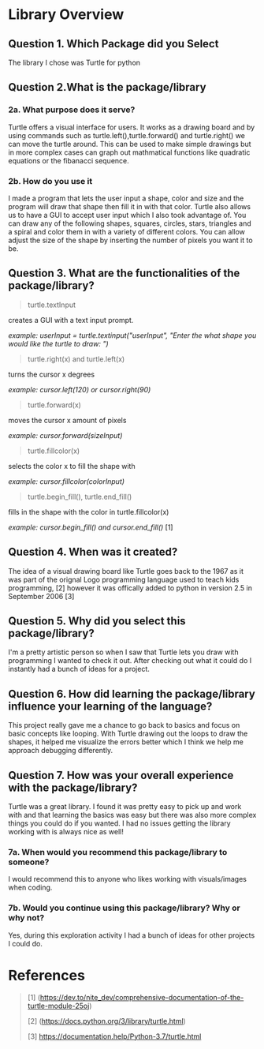 
# Library Overview

## Question 1. Which Package did you Select
The library I chose was Turtle for python

## Question 2.What is the package/library
### 2a. What purpose does it serve?

Turtle offers a visual interface for users. It works as a drawing board and by using commands such as turtle.left(),turtle.forward() and turtle.right() we can move the turtle around. This can be used to make simple drawings but in more complex cases can graph out mathmatical functions like quadratic equations or the fibanacci sequence.

### 2b. How do you use it

I made a program that lets the user input a shape, color and size and the program will draw that shape then fill it in with that color. Turtle also allows us to have a GUI to accept user input which I also took advantage of. You can draw any of the following shapes, squares, circles, stars, triangles and a spiral and color them in with a variety of different colors. You can allow adjust the size of the shape by inserting the number of pixels you want it to be.

## Question 3. What are the functionalities of the package/library?

> turtle.textInput

creates a GUI with a text input prompt.

_example: userInput = turtle.textinput("userInput", "Enter the what shape you would like the turtle to draw: ")_

> turtle.right(x) and turtle.left(x)

turns the cursor x degrees

_example: cursor.left(120) or cursor.right(90)_

> turtle.forward(x)

moves the cursor x amount of pixels

_example: cursor.forward(sizeInput)_

> turtle.fillcolor(x)

selects the color x to fill the shape with

_example: cursor.fillcolor(colorInput)_

> turtle.begin_fill(), turtle.end_fill()

fills in the shape with the color in turtle.fillcolor(x)

_example: cursor.begin_fill() and cursor.end_fill()_ [1]

## Question 4. When was it created?

The idea of a visual drawing board like Turtle goes back to the 1967 as it was part of the orignal Logo programming language used to teach kids programming, [2] however it was offically added to python in version 2.5 in September 2006 [3]


## Question 5. Why did you select this package/library?

I'm a pretty artistic person so when I saw that Turtle lets you draw with programming I wanted to check it out. After checking out what it could do I instantly had a bunch of ideas for a project.

## Question 6. How did learning the package/library influence your learning of the language?

This project really gave me a chance to go back to basics and focus on basic concepts like looping. With Turtle drawing out the loops to draw the shapes, it helped me visualize the errors better which I think we help me approach debugging differently.

## Question 7. How was your overall experience with the package/library?

Turtle was a great library. I found it was pretty easy to pick up and work with and that learning the basics was easy but there was also more complex things you could do if you wanted. I had no issues getting the library working with is always nice as well!

### 7a. When would you recommend this package/library to someone?

I would recommend this to anyone who likes working with visuals/images when coding. 

### 7b. Would you continue using this package/library? Why or why not?

Yes, during this exploration activity I had a bunch of ideas for other projects I could do.


# References 
> [1] (https://dev.to/nite_dev/comprehensive-documentation-of-the-turtle-module-25oj)
> 
> [2] (https://docs.python.org/3/library/turtle.html)
> 
> [3] https://documentation.help/Python-3.7/turtle.html
> 
